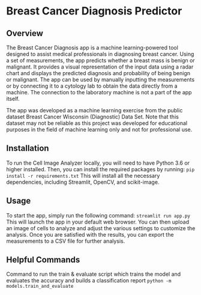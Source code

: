 # Breast Cancer Diagnosis Predictor
## Overview
The Breast Cancer Diagnosis app is a machine learning-powered tool designed to assist medical professionals in diagnosing breast cancer. Using a set of measurements, the app predicts whether a breast mass is benign or malignant. It provides a visual representation of the input data using a radar chart and displays the predicted diagnosis and probability of being benign or malignant. The app can be used by manually inputting the measurements or by connecting it to a cytology lab to obtain the data directly from a machine. The connection to the laboratory machine is not a part of the app itself.

The app was developed as a machine learning exercise from the public dataset Breast Cancer Wisconsin (Diagnostic) Data Set. Note that this dataset may not be reliable as this project was developed for educational purposes in the field of machine learning only and not for professional use.

## Installation
To run the Cell Image Analyzer locally, you will need to have Python 3.6 or higher installed. Then, you can install the required packages by running:
`pip install -r requirements.txt`
This will install all the necessary dependencies, including Streamlit, OpenCV, and scikit-image.

## Usage
To start the app, simply run the following command:
`streamlit run app.py`
This will launch the app in your default web browser. You can then upload an image of cells to analyze and adjust the various settings to customize the analysis. Once you are satisfied with the results, you can export the measurements to a CSV file for further analysis.

## Helpful Commands
Command to run the train & evaluate script which trains the model and evaluates the accuracy and builds a classification report
`python -m models.train_and_evaluate`